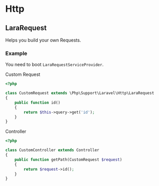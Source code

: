 # Http

## LaraRequest

Helps you build your own Requests.

### Example

You need to boot `LaraRequestServiceProvider`.

Custom Request
```php
<?php

class CustomRequest extends \Php\Support\Laravel\Http\LaraRequest
{
    public function id()
    {
        return $this->query->get('id');
    }
}
```

Controller

```php
<?php

class CustomController extends Controller
{
    public function getPath(CustomRequest $request)
    {
        return $request->id();
    }
}
```
